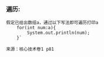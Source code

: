 ### 遍历:
	假定已给出数组a，通过以下写法即可遍历打印a
		for(int num:a){
			System.out.println(num);
		}`
	
	来源：核心技术卷1 p81
